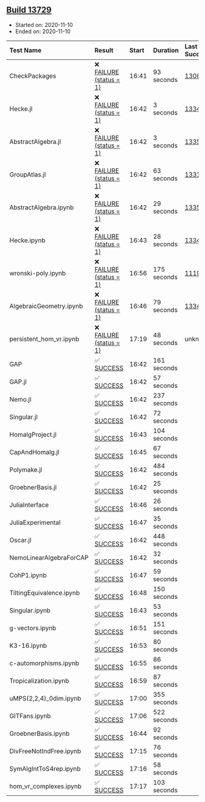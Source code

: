 ## [Build 13729](https://oscarci.mathematik.uni-kl.de/job/oscar/13729/)

* Started on: 2020-11-10
* Ended on: 2020-11-10

| Test Name    | Result | Start | Duration | Last Success | First Failure |
|:-------------|:-------|:------|:---------|:-------------|:--------------|
| CheckPackages | ❌ [FAILURE (status = 1)](https://oscarci.mathematik.uni-kl.de/job/oscar/13729/artifact/logs/build-13729/CheckPackages.log) | 16:41 | 93 seconds | [13085](https://oscarci.mathematik.uni-kl.de/job/oscar/13085/) | [13086](https://oscarci.mathematik.uni-kl.de/job/oscar/13086/) |
| Hecke.jl | ❌ [FAILURE (status = 1)](https://oscarci.mathematik.uni-kl.de/job/oscar/13729/artifact/logs/build-13729/Hecke.jl.log) | 16:42 | 3 seconds | [13341](https://oscarci.mathematik.uni-kl.de/job/oscar/13341/) | [13342](https://oscarci.mathematik.uni-kl.de/job/oscar/13342/) |
| AbstractAlgebra.jl | ❌ [FAILURE (status = 1)](https://oscarci.mathematik.uni-kl.de/job/oscar/13729/artifact/logs/build-13729/AbstractAlgebra.jl.log) | 16:42 | 3 seconds | [13355](https://oscarci.mathematik.uni-kl.de/job/oscar/13355/) | [13356](https://oscarci.mathematik.uni-kl.de/job/oscar/13356/) |
| GroupAtlas.jl | ❌ [FAILURE (status = 1)](https://oscarci.mathematik.uni-kl.de/job/oscar/13729/artifact/logs/build-13729/GroupAtlas.jl.log) | 16:42 | 63 seconds | [13311](https://oscarci.mathematik.uni-kl.de/job/oscar/13311/) | [13312](https://oscarci.mathematik.uni-kl.de/job/oscar/13312/) |
| AbstractAlgebra.ipynb | ❌ [FAILURE (status = 1)](https://oscarci.mathematik.uni-kl.de/job/oscar/13729/artifact/logs/build-13729/AbstractAlgebra.ipynb.log) | 16:42 | 29 seconds | [13355](https://oscarci.mathematik.uni-kl.de/job/oscar/13355/) | [13356](https://oscarci.mathematik.uni-kl.de/job/oscar/13356/) |
| Hecke.ipynb | ❌ [FAILURE (status = 1)](https://oscarci.mathematik.uni-kl.de/job/oscar/13729/artifact/logs/build-13729/Hecke.ipynb.log) | 16:43 | 28 seconds | [13341](https://oscarci.mathematik.uni-kl.de/job/oscar/13341/) | [13342](https://oscarci.mathematik.uni-kl.de/job/oscar/13342/) |
| wronski-poly.ipynb | ❌ [FAILURE (status = 1)](https://oscarci.mathematik.uni-kl.de/job/oscar/13729/artifact/logs/build-13729/wronski-poly.ipynb.log) | 16:56 | 175 seconds | [11192](https://oscarci.mathematik.uni-kl.de/job/oscar/11192/) | [11193](https://oscarci.mathematik.uni-kl.de/job/oscar/11193/) |
| AlgebraicGeometry.ipynb | ❌ [FAILURE (status = 1)](https://oscarci.mathematik.uni-kl.de/job/oscar/13729/artifact/logs/build-13729/AlgebraicGeometry.ipynb.log) | 16:46 | 79 seconds | [13341](https://oscarci.mathematik.uni-kl.de/job/oscar/13341/) | [13342](https://oscarci.mathematik.uni-kl.de/job/oscar/13342/) |
| persistent_hom_vr.ipynb | ❌ [FAILURE (status = 1)](https://oscarci.mathematik.uni-kl.de/job/oscar/13729/artifact/logs/build-13729/persistent_hom_vr.ipynb.log) | 17:19 | 48 seconds | unknown | unknown |
| GAP | ✅ [SUCCESS](https://oscarci.mathematik.uni-kl.de/job/oscar/13729/artifact/logs/build-13729/GAP.log) | 16:42 | 161 seconds |  |  |
| GAP.jl | ✅ [SUCCESS](https://oscarci.mathematik.uni-kl.de/job/oscar/13729/artifact/logs/build-13729/GAP.jl.log) | 16:42 | 57 seconds |  |  |
| Nemo.jl | ✅ [SUCCESS](https://oscarci.mathematik.uni-kl.de/job/oscar/13729/artifact/logs/build-13729/Nemo.jl.log) | 16:42 | 237 seconds |  |  |
| Singular.jl | ✅ [SUCCESS](https://oscarci.mathematik.uni-kl.de/job/oscar/13729/artifact/logs/build-13729/Singular.jl.log) | 16:42 | 72 seconds |  |  |
| HomalgProject.jl | ✅ [SUCCESS](https://oscarci.mathematik.uni-kl.de/job/oscar/13729/artifact/logs/build-13729/HomalgProject.jl.log) | 16:43 | 104 seconds |  |  |
| CapAndHomalg.jl | ✅ [SUCCESS](https://oscarci.mathematik.uni-kl.de/job/oscar/13729/artifact/logs/build-13729/CapAndHomalg.jl.log) | 16:45 | 67 seconds |  |  |
| Polymake.jl | ✅ [SUCCESS](https://oscarci.mathematik.uni-kl.de/job/oscar/13729/artifact/logs/build-13729/Polymake.jl.log) | 16:42 | 484 seconds |  |  |
| GroebnerBasis.jl | ✅ [SUCCESS](https://oscarci.mathematik.uni-kl.de/job/oscar/13729/artifact/logs/build-13729/GroebnerBasis.jl.log) | 16:42 | 25 seconds |  |  |
| JuliaInterface | ✅ [SUCCESS](https://oscarci.mathematik.uni-kl.de/job/oscar/13729/artifact/logs/build-13729/JuliaInterface.log) | 16:46 | 26 seconds |  |  |
| JuliaExperimental | ✅ [SUCCESS](https://oscarci.mathematik.uni-kl.de/job/oscar/13729/artifact/logs/build-13729/JuliaExperimental.log) | 16:47 | 35 seconds |  |  |
| Oscar.jl | ✅ [SUCCESS](https://oscarci.mathematik.uni-kl.de/job/oscar/13729/artifact/logs/build-13729/Oscar.jl.log) | 16:42 | 448 seconds |  |  |
| NemoLinearAlgebraForCAP | ✅ [SUCCESS](https://oscarci.mathematik.uni-kl.de/job/oscar/13729/artifact/logs/build-13729/NemoLinearAlgebraForCAP.log) | 16:42 | 32 seconds |  |  |
| CohP1.ipynb | ✅ [SUCCESS](https://oscarci.mathematik.uni-kl.de/job/oscar/13729/artifact/logs/build-13729/CohP1.ipynb.log) | 16:47 | 59 seconds |  |  |
| TiltingEquivalence.ipynb | ✅ [SUCCESS](https://oscarci.mathematik.uni-kl.de/job/oscar/13729/artifact/logs/build-13729/TiltingEquivalence.ipynb.log) | 16:48 | 150 seconds |  |  |
| Singular.ipynb | ✅ [SUCCESS](https://oscarci.mathematik.uni-kl.de/job/oscar/13729/artifact/logs/build-13729/Singular.ipynb.log) | 16:43 | 53 seconds |  |  |
| g-vectors.ipynb | ✅ [SUCCESS](https://oscarci.mathematik.uni-kl.de/job/oscar/13729/artifact/logs/build-13729/g-vectors.ipynb.log) | 16:51 | 151 seconds |  |  |
| K3-16.ipynb | ✅ [SUCCESS](https://oscarci.mathematik.uni-kl.de/job/oscar/13729/artifact/logs/build-13729/K3-16.ipynb.log) | 16:53 | 80 seconds |  |  |
| c-automorphisms.ipynb | ✅ [SUCCESS](https://oscarci.mathematik.uni-kl.de/job/oscar/13729/artifact/logs/build-13729/c-automorphisms.ipynb.log) | 16:55 | 86 seconds |  |  |
| Tropicalization.ipynb | ✅ [SUCCESS](https://oscarci.mathematik.uni-kl.de/job/oscar/13729/artifact/logs/build-13729/Tropicalization.ipynb.log) | 16:59 | 87 seconds |  |  |
| uMPS(2,2,4)_0dim.ipynb | ✅ [SUCCESS](https://oscarci.mathematik.uni-kl.de/job/oscar/13729/artifact/logs/build-13729/uMPS-2-2-4-_0dim.ipynb.log) | 17:00 | 355 seconds |  |  |
| GITFans.ipynb | ✅ [SUCCESS](https://oscarci.mathematik.uni-kl.de/job/oscar/13729/artifact/logs/build-13729/GITFans.ipynb.log) | 17:06 | 522 seconds |  |  |
| GroebnerBasis.ipynb | ✅ [SUCCESS](https://oscarci.mathematik.uni-kl.de/job/oscar/13729/artifact/logs/build-13729/GroebnerBasis.ipynb.log) | 16:44 | 92 seconds |  |  |
| DivFreeNotIndFree.ipynb | ✅ [SUCCESS](https://oscarci.mathematik.uni-kl.de/job/oscar/13729/artifact/logs/build-13729/DivFreeNotIndFree.ipynb.log) | 17:15 | 76 seconds |  |  |
| SymAlgIntToS4rep.ipynb | ✅ [SUCCESS](https://oscarci.mathematik.uni-kl.de/job/oscar/13729/artifact/logs/build-13729/SymAlgIntToS4rep.ipynb.log) | 17:16 | 58 seconds |  |  |
| hom_vr_complexes.ipynb | ✅ [SUCCESS](https://oscarci.mathematik.uni-kl.de/job/oscar/13729/artifact/logs/build-13729/hom_vr_complexes.ipynb.log) | 17:17 | 103 seconds |  |  |
